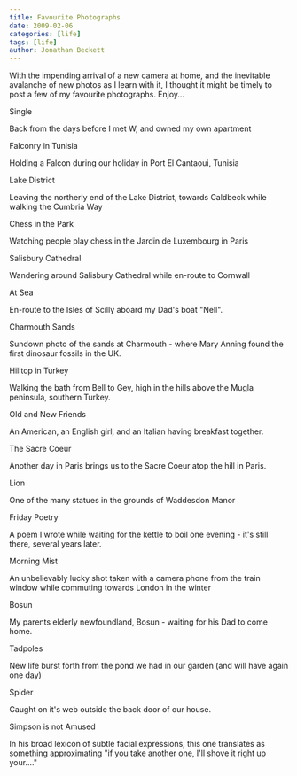 ```yaml
---
title: Favourite Photographs
date: 2009-02-06
categories: [life]
tags: [life]
author: Jonathan Beckett
---
```


With the impending arrival of a new camera at home, and the inevitable avalanche of new photos as I learn with it, I thought it might be timely to post a few of my favourite photographs. Enjoy...

Single

Back from the days before I met W, and owned my own apartment

Falconry in Tunisia

Holding a Falcon during our holiday in Port El Cantaoui, Tunisia

Lake District

Leaving the northerly end of the Lake District, towards Caldbeck while walking the Cumbria Way

Chess in the Park

Watching people play chess in the Jardin de Luxembourg in Paris

Salisbury Cathedral

Wandering around Salisbury Cathedral while en-route to Cornwall

At Sea

En-route to the Isles of Scilly aboard my Dad's boat "Nell".

Charmouth Sands

Sundown photo of the sands at Charmouth - where Mary Anning found the first dinosaur fossils in the UK.

Hilltop in Turkey

Walking the bath from Bell to Gey, high in the hills above the Mugla peninsula, southern Turkey.

Old and New Friends

An American, an English girl, and an Italian having breakfast together.

The Sacre Coeur

Another day in Paris brings us to the Sacre Coeur atop the hill in Paris.

Lion

One of the many statues in the grounds of Waddesdon Manor

Friday Poetry

A poem I wrote while waiting for the kettle to boil one evening - it's still there, several years later.

Morning Mist

An unbelievably lucky shot taken with a camera phone from the train window while commuting towards London in the winter

Bosun

My parents elderly newfoundland, Bosun - waiting for his Dad to come home.

Tadpoles

New life burst forth from the pond we had in our garden (and will have again one day)

Spider

Caught on it's web outside the back door of our house.

Simpson is not Amused

In his broad lexicon of subtle facial expressions, this one translates as something approximating "if you take another one, I'll shove it right up your...."